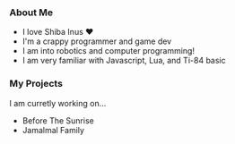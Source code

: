 ### About Me
- I love Shiba Inus ❤️
- I'm a crappy programmer and game dev
- I am into robotics and computer programming!
- I am very familiar with Javascript, Lua, and Ti-84 basic
### My Projects
I am curretly working on...
- Before The Sunrise
- Jamalmal Family
